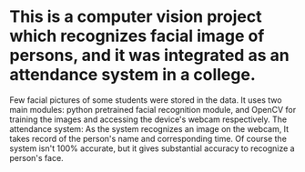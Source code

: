 # This is a computer vision project which recognizes facial image of persons, and it was integrated as an attendance system in a college. 
Few facial pictures of some students were stored in the data. It uses two main modules: python pretrained facial recognition module, and OpenCV for training the images and accessing the device's webcam respectively. The attendance system:
As the system recognizes an image on the webcam, It takes record of the person's name and corresponding time. Of course the system isn't 100% accurate, but it gives substantial accuracy to recognize a person's face.
